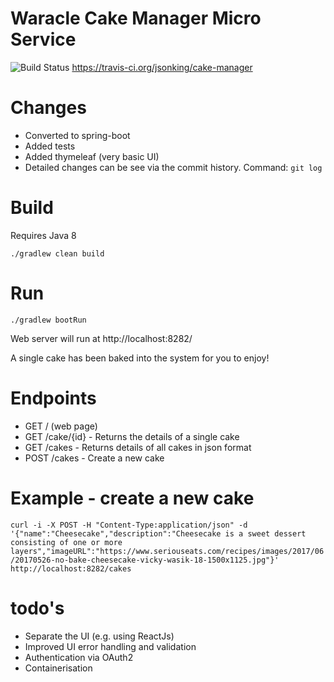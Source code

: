 Waracle Cake Manager Micro Service
==================================

![Build Status](https://travis-ci.org/jsonking/cake-manager.svg?branch=master)
https://travis-ci.org/jsonking/cake-manager

# Changes
- Converted to spring-boot
- Added tests
- Added thymeleaf (very basic UI)
- Detailed changes can be see via the commit history. Command: `git log`

# Build
Requires Java 8

`./gradlew clean build`

# Run
`./gradlew bootRun`

Web server will run at http://localhost:8282/

A single cake has been baked into the system for you to enjoy!

# Endpoints

- GET / (web page)
- GET /cake/{id} - Returns the details of a single cake
- GET /cakes - Returns details of all cakes in json format
- POST /cakes - Create a new cake

# Example - create a new cake

`curl -i -X POST -H "Content-Type:application/json" -d '{"name":"Cheesecake","description":"Cheesecake is a sweet dessert consisting of one or more layers","imageURL":"https://www.seriouseats.com/recipes/images/2017/06/20170526-no-bake-cheesecake-vicky-wasik-18-1500x1125.jpg"}' http://localhost:8282/cakes
`

# todo's
- Separate the UI (e.g. using ReactJs)
- Improved UI error handling and validation
- Authentication via OAuth2
- Containerisation

